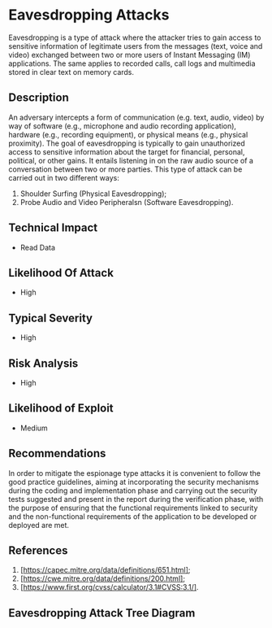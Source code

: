 # Eavesdropping Attacks
Eavesdropping is a type of attack where the attacker tries to gain access to sensitive information 
of legitimate users from the messages (text, voice and video) exchanged between two or more users 
of Instant Messaging (IM) applications. The same applies to recorded calls, call logs and multimedia 
stored in clear text on memory cards.

## Description
An adversary intercepts a form of communication (e.g. text, audio, video) by way of software (e.g., microphone 
and audio recording application), hardware (e.g., recording equipment), or physical means (e.g., physical proximity). 
The goal of eavesdropping is typically to gain unauthorized access to sensitive information about the target for 
financial, personal, political, or other gains. It entails listening in on the raw 
audio source of a conversation between two or more parties. This type of attack can be carried out in two different ways:
1. Shoulder Surfing (Physical Eavesdropping);
2. Probe Audio and Video Peripheralsn (Software Eavesdropping).

## Technical Impact
* Read Data

## Likelihood Of Attack
* High

## Typical Severity
* High

## Risk Analysis
* High

## Likelihood of Exploit
* Medium

## Recommendations
In order to mitigate the espionage type attacks it is convenient to follow the good practice guidelines, aiming at incorporating
the security mechanisms during the coding and implementation phase and carrying out the security tests suggested and present in 
the report during the verification phase, with the purpose of ensuring that the functional requirements linked to security and 
the non-functional requirements of the application to be developed or deployed are met.

## References
1. [https://capec.mitre.org/data/definitions/651.html];
2. [https://cwe.mitre.org/data/definitions/200.html];
3. [https://www.first.org/cvss/calculator/3.1#CVSS:3.1/].

## Eavesdropping Attack Tree Diagram
